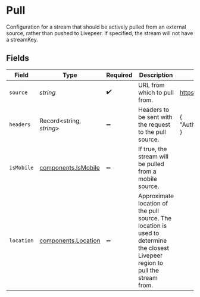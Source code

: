 # Pull

Configuration for a stream that should be actively pulled from an
external source, rather than pushed to Livepeer. If specified, the
stream will not have a streamKey.


## Fields

| Field                                                                                                                           | Type                                                                                                                            | Required                                                                                                                        | Description                                                                                                                     | Example                                                                                                                         |
| ------------------------------------------------------------------------------------------------------------------------------- | ------------------------------------------------------------------------------------------------------------------------------- | ------------------------------------------------------------------------------------------------------------------------------- | ------------------------------------------------------------------------------------------------------------------------------- | ------------------------------------------------------------------------------------------------------------------------------- |
| `source`                                                                                                                        | *string*                                                                                                                        | :heavy_check_mark:                                                                                                              | URL from which to pull from.                                                                                                    | https://myservice.com/live/stream.flv                                                                                           |
| `headers`                                                                                                                       | Record<string, *string*>                                                                                                        | :heavy_minus_sign:                                                                                                              | Headers to be sent with the request to the pull source.                                                                         | {<br/>"Authorization": "Bearer 123"<br/>}                                                                                       |
| `isMobile`                                                                                                                      | [components.IsMobile](../../models/components/ismobile.md)                                                                      | :heavy_minus_sign:                                                                                                              | If true, the stream will be pulled from a mobile source.                                                                        |                                                                                                                                 |
| `location`                                                                                                                      | [components.Location](../../models/components/location.md)                                                                      | :heavy_minus_sign:                                                                                                              | Approximate location of the pull source. The location is used to<br/>determine the closest Livepeer region to pull the stream from. |                                                                                                                                 |